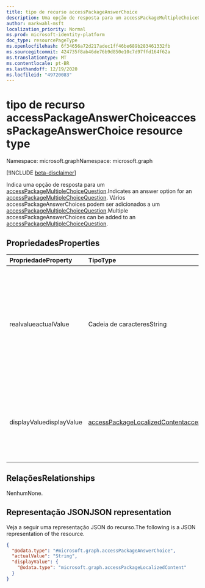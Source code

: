 ```yaml
---
title: tipo de recurso accessPackageAnswerChoice
description: Uma opção de resposta para um accessPackageMultipleChoiceQuestion.
author: markwahl-msft
localization_priority: Normal
ms.prod: microsoft-identity-platform
doc_type: resourcePageType
ms.openlocfilehash: 6f34656a72d217adec1ff46be689b283461332fb
ms.sourcegitcommit: 424735f8ab46de76b9d850e10c7d97ffd164f62a
ms.translationtype: MT
ms.contentlocale: pt-BR
ms.lasthandoff: 12/19/2020
ms.locfileid: "49720083"
---
```

# <a name="accesspackageanswerchoice-resource-type"></a><span data-ttu-id="10bbb-103">tipo de recurso accessPackageAnswerChoice</span><span class="sxs-lookup"><span data-stu-id="10bbb-103">accessPackageAnswerChoice resource type</span></span>

<span data-ttu-id="10bbb-104">Namespace: microsoft.graph</span><span class="sxs-lookup"><span data-stu-id="10bbb-104">Namespace: microsoft.graph</span></span>

[!INCLUDE [beta-disclaimer](../../includes/beta-disclaimer.md)]

<span data-ttu-id="10bbb-105">Indica uma opção de resposta para um [accessPackageMultipleChoiceQuestion](../resources/accesspackagemultiplechoicequestion.md).</span><span class="sxs-lookup"><span data-stu-id="10bbb-105">Indicates an answer option for an [accessPackageMultipleChoiceQuestion](../resources/accesspackagemultiplechoicequestion.md).</span></span> <span data-ttu-id="10bbb-106">Vários accessPackageAnswerChoices podem ser adicionados a um [accessPackageMultipleChoiceQuestion](../resources/accesspackagemultiplechoicequestion.md).</span><span class="sxs-lookup"><span data-stu-id="10bbb-106">Multiple accessPackageAnswerChoices can be added to an [accessPackageMultipleChoiceQuestion](../resources/accesspackagemultiplechoicequestion.md).</span></span>

## <a name="properties"></a><span data-ttu-id="10bbb-107">Propriedades</span><span class="sxs-lookup"><span data-stu-id="10bbb-107">Properties</span></span>
|<span data-ttu-id="10bbb-108">Propriedade</span><span class="sxs-lookup"><span data-stu-id="10bbb-108">Property</span></span>|<span data-ttu-id="10bbb-109">Tipo</span><span class="sxs-lookup"><span data-stu-id="10bbb-109">Type</span></span>|<span data-ttu-id="10bbb-110">Descrição</span><span class="sxs-lookup"><span data-stu-id="10bbb-110">Description</span></span>|
|:---|:---|:---|
|<span data-ttu-id="10bbb-111">realvalue</span><span class="sxs-lookup"><span data-stu-id="10bbb-111">actualValue</span></span>|<span data-ttu-id="10bbb-112">Cadeia de caracteres</span><span class="sxs-lookup"><span data-stu-id="10bbb-112">String</span></span>|<span data-ttu-id="10bbb-113">O valor real da escolha selecionada.</span><span class="sxs-lookup"><span data-stu-id="10bbb-113">The actual value of the selected choice.</span></span> <span data-ttu-id="10bbb-114">Normalmente, esse é um valor de cadeia de caracteres que é compreensível por aplicativos.</span><span class="sxs-lookup"><span data-stu-id="10bbb-114">This is typically a string value which is understandable by applications.</span></span> <span data-ttu-id="10bbb-115">Obrigatório.</span><span class="sxs-lookup"><span data-stu-id="10bbb-115">Required.</span></span> |
|<span data-ttu-id="10bbb-116">displayValue</span><span class="sxs-lookup"><span data-stu-id="10bbb-116">displayValue</span></span>|[<span data-ttu-id="10bbb-117">accessPackageLocalizedContent</span><span class="sxs-lookup"><span data-stu-id="10bbb-117">accessPackageLocalizedContent</span></span>](../resources/accesspackagelocalizedcontent.md)|<span data-ttu-id="10bbb-118">Os valores de exibição localizados mostrados para o solicitante e aprovadores.</span><span class="sxs-lookup"><span data-stu-id="10bbb-118">The localized display values shown to the requestor and approvers.</span></span> <span data-ttu-id="10bbb-119">Obrigatório.</span><span class="sxs-lookup"><span data-stu-id="10bbb-119">Required.</span></span>

## <a name="relationships"></a><span data-ttu-id="10bbb-120">Relações</span><span class="sxs-lookup"><span data-stu-id="10bbb-120">Relationships</span></span>
<span data-ttu-id="10bbb-121">Nenhum</span><span class="sxs-lookup"><span data-stu-id="10bbb-121">None.</span></span>

## <a name="json-representation"></a><span data-ttu-id="10bbb-122">Representação JSON</span><span class="sxs-lookup"><span data-stu-id="10bbb-122">JSON representation</span></span>
<span data-ttu-id="10bbb-123">Veja a seguir uma representação JSON do recurso.</span><span class="sxs-lookup"><span data-stu-id="10bbb-123">The following is a JSON representation of the resource.</span></span>
<!-- {
  "blockType": "resource",
  "@odata.type": "microsoft.graph.accessPackageAnswerChoice"
}
-->
``` json
{
  "@odata.type": "#microsoft.graph.accessPackageAnswerChoice",
  "actualValue": "String",
  "displayValue": {
    "@odata.type": "microsoft.graph.accessPackageLocalizedContent"
  }
}
```
